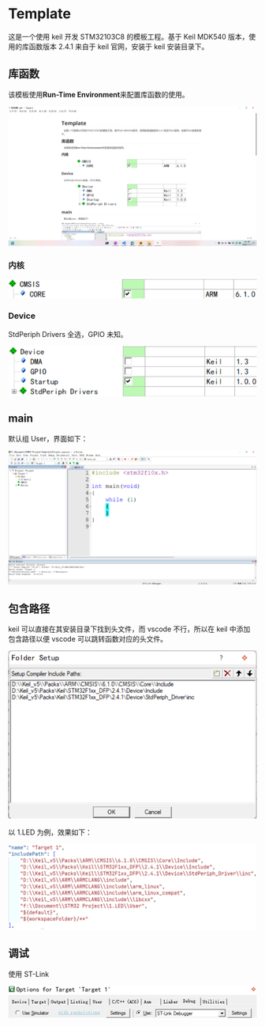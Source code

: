 # Template

这是一个使用 keil 开发 STM32103C8 的模板工程。基于 Keil MDK540 版本，使用的库函数版本 2.4.1 来自于 keil 官网，安装于 keil 安装目录下。

## 库函数

该模板使用**Run-Time Environment**来配置库函数的使用。

![image-20240701143259298](./.img/Template/image-20240701143259298.png)

### 内核

![CMSIS.png](./.img/Template/CMSIS.png)

### Device

StdPeriph Drivers 全选，GPIO 未知。

![Device.png](./.img/Template/Device.png)

## main

默认组 User，界面如下：

![2024-06-29-13-35-26-image.png](./.img/Template/2024-06-29-13-35-26-image.png)

## 包含路径

keil 可以直接在其安装目录下找到头文件，而 vscode 不行，所以在 keil 中添加包含路径以便 vscode 可以跳转函数对应的头文件。

![2024-06-29-13-24-42-image.png](./.img/Template/2024-06-29-13-24-42-image.png)

以 1.LED 为例，效果如下：

![2024-06-29-13-26-43-image.png](./.img/Template/2024-06-29-13-26-43-image.png)

## 调试

使用 ST-Link

![2024-06-29-13-29-15-image.png](./.img/Template/2024-06-29-13-29-15-image.png)
